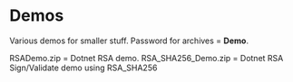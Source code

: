 # Demos
Various demos for smaller stuff. Password for archives = **Demo**.

RSADemo.zip = Dotnet RSA demo.
RSA_SHA256_Demo.zip = Dotnet RSA Sign/Validate demo using RSA_SHA256
   
